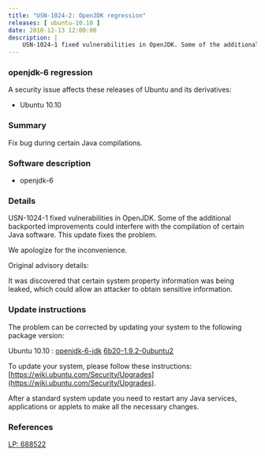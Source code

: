 ```yaml
---
title: "USN-1024-2: OpenJDK regression"
releases: [ ubuntu-10.10 ]
date: 2010-12-13 12:00:00
description: |
    USN-1024-1 fixed vulnerabilities in OpenJDK. Some of the additional backported improvements could interfere with the compilation of certain Java software. This update fixes the problem.
--- 
```

 
### openjdk-6 regression

A security issue affects these releases of Ubuntu and its derivatives:

* Ubuntu 10.10

### Summary

Fix bug during certain Java compilations. 

### Software description

* openjdk-6 

### Details

USN-1024-1 fixed vulnerabilities in OpenJDK. Some of the additional backported improvements could interfere with the compilation of certain Java software. This update fixes the problem.

We apologize for the inconvenience.

Original advisory details:

 It was discovered that certain system property information was being leaked, which could allow an attacker to obtain sensitive information. 

### Update instructions

The problem can be corrected by updating your system to the following package version:

Ubuntu 10.10
 : [openjdk-6-jdk](https://launchpad.net/ubuntu/+source/openjdk-6) <span> [6b20-1.9.2-0ubuntu2](https://launchpad.net/ubuntu/+source/openjdk-6/6b20-1.9.2-0ubuntu2) </span> 

To update your system, please follow these instructions: [https://wiki.ubuntu.com/Security/Upgrades](https://wiki.ubuntu.com/Security/Upgrades).

After a standard system update you need to restart any Java services, applications or applets to make all the necessary changes. 

### References

 [LP: 688522](https://launchpad.net/bugs/688522)
 
